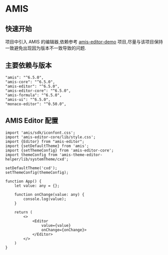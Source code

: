 # AMIS

## 快速开始

项目中引入 AMIS 的编辑器,依赖参考 [amis-editor-demo](https://github.com/aisuda/amis-editor-demo)
项目,尽量与该项目保持一致避免出现因为版本不一致导致的问题.

## 主要依赖与版本

```
"amis": "^6.5.0",
"amis-core": "^6.5.0",
"amis-editor": "^6.5.0",
"amis-editor-core": "^6.5.0",
"amis-formula": "^6.5.0",
"amis-ui": "^6.5.0",
"monaco-editor": "^0.50.0",
```

## AMIS Editor 配置

```tsx
import 'amis/sdk/iconfont.css';
import 'amis-editor-core/lib/style.css';
import {Editor} from "amis-editor";
import {setDefaultTheme} from 'amis';
import {setThemeConfig} from 'amis-editor-core';
import themeConfig from 'amis-theme-editor-helper/lib/systemTheme/cxd';

setDefaultTheme('cxd');
setThemeConfig(themeConfig);

function App() {
    let value: any = {};

    function onChange(value: any) {
        console.log(value);
    }

    return (
        <>
            <Editor
                value={value}
                onChange={onChange}>
            </Editor>
        </>
    )
}
```


